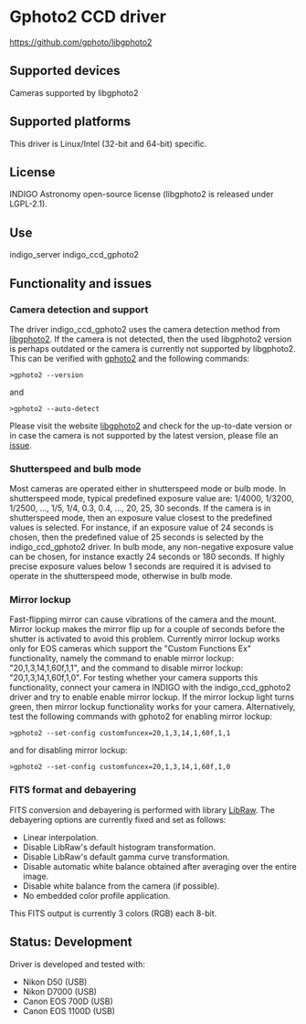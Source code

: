 # Gphoto2 CCD driver

https://github.com/gphoto/libgphoto2

## Supported devices

Cameras supported by libgphoto2

## Supported platforms

This driver is Linux/Intel (32-bit and 64-bit) specific.

## License

INDIGO Astronomy open-source license (libgphoto2 is released under LGPL-2.1).

## Use

indigo_server indigo_ccd_gphoto2

## Functionality and issues

### Camera detection and support
The driver indigo_ccd_gphoto2 uses the camera detection method from [libgphoto2](https://github.com/gphoto/libgphoto2).
If the camera is not detected, then the used libgphoto2 version is perhaps outdated or
the camera is currently not supported by libgphoto2.
This can be verified with [gphoto2](https://github.com/gphoto/gphoto2) and the following commands:
```
>gphoto2 --version
```
and
```
>gphoto2 --auto-detect
```
Please visit the website [libgphoto2](https://github.com/gphoto/libgphoto2) and check for the
up-to-date version or in case the camera is not supported by the latest version, please
file an [issue](https://github.com/gphoto/libgphoto2/issues).

### Shutterspeed and bulb mode
Most cameras are operated either in shutterspeed mode or bulb mode.
In shutterspeed mode, typical predefined exposure value are: 1/4000, 1/3200, 1/2500, ..., 1/5, 1/4, 0.3, 0.4, ..., 20, 25, 30 seconds.
If the camera is in shutterspeed mode, then an exposure value closest to the predefined values is selected. For instance,
if an exposure value of 24 seconds is chosen, then the predefined value of 25 seconds is selected by the
indigo_ccd_gphoto2 driver. In bulb mode, any non-negative exposure value can be chosen,
for instance exactly 24 seconds or 180 seconds. If highly precise exposure values
below 1 seconds are required it is advised to operate in the shutterspeed mode, otherwise in bulb mode.

### Mirror lockup
Fast-flipping mirror can cause vibrations of the camera and the mount.
Mirror lockup makes the mirror flip up for a couple of seconds before the shutter is activated to avoid this problem.
Currently mirror lockup works only for EOS cameras which support the "Custom Functions Ex" functionality, namely
the command to enable mirror lockup: "20,1,3,14,1,60f,1,1", and the command to disable mirror lockup: "20,1,3,14,1,60f,1,0".
For testing whether your camera supports this functionality, connect your camera
in INDIGO with the indigo_ccd_gphoto2 driver and try to enable enable mirror lockup. If the mirror lockup light turns green,
then mirror lockup functionality works for your camera.
Alternatively, test the following commands with gphoto2 for enabling mirror lockup:
```
>gphoto2 --set-config customfuncex=20,1,3,14,1,60f,1,1
```
and for disabling mirror lockup:
```
>gphoto2 --set-config customfuncex=20,1,3,14,1,60f,1,0
```

### FITS format and debayering
FITS conversion and debayering is performed with library [LibRaw](https://github.com/LibRaw/LibRaw).
The debayering options are currently fixed and set as follows:
* Linear interpolation.
* Disable LibRaw's default histogram transformation.
* Disable LibRaw's default gamma curve transformation.
* Disable automatic white balance obtained after averaging over the entire image.
* Disable white balance from the camera (if possible).
* No embedded color profile application.

This FITS output is currently 3 colors (RGB) each 8-bit.

## Status: Development

Driver is developed and tested with:
* Nikon D50 (USB)
* Nikon D7000 (USB)
* Canon EOS 700D (USB)
* Canon EOS 1100D (USB)
